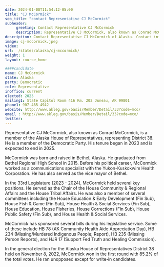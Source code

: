 ```yaml
---
date: 2024-01-08T11:54:12-05:00
title: "CJ McCormick"
seo_title: "contact Representative CJ McCormick"
subheader:
     greeting: Contact Representative CJ McCormick
     description: Representative CJ McCormick, also known as Conrad McCormick, is a member of the Alaska House of Representatives, representing District 38. He is a member of the Democratic Party. His tenure began in 2023 and is expected to end in 2025.
description: Contact Representative CJ McCormick of Alaska. Contact information for CJ McCormick includes email address, phone number, and mailing address.
image: cj-mccormick.jpeg
video:
url:  /states/alaska/cj-mccormick/
weight: 1
layout: course_home

####candidate
name: CJ McCormick
state: Alaska
party: Democratic
role: Representative
inoffice: current
elected: 2023
mailing1: State Capitol Room 416 Rm. 202 Juneau, AK 99801
phone1: 907-465-4942
website: http://www.akleg.gov/basis/Member/Detail/33?code=mco/
email : http://www.akleg.gov/basis/Member/Detail/33?code=mco/
twitter:
---
```


Representative CJ McCormick, also known as Conrad McCormick, is a member of the Alaska House of Representatives, representing District 38. He is a member of the Democratic Party. His tenure began in 2023 and is expected to end in 2025.

McCormick was born and raised in Bethel, Alaska. He graduated from Bethel Regional High School in 2015. Before his political career, McCormick worked as a communications specialist with the Yukon-Kuskokwim Health Corporation. He has also served as the vice mayor of Bethel.

In the 33rd Legislature (2023 - 2024), McCormick held several key positions. He served as the Chair of the House Community & Regional Affairs and the House Tribal Affairs. He was also a member of several committees including the House Education & Early Development (Fin Sub), House Fish & Game (Fin Sub), House Health & Social Services (Fin Sub), House Education, House Fisheries, House Corrections (Fin Sub), House Public Safety (Fin Sub), and House Health & Social Services.

McCormick has sponsored several bills during his legislative service. Some of these include HB 78 (AK Community Health Aide Appreciation Day), HB 234 (Missing/Murdered Indigenous People; Report), HB 235 (Missing Person Reports), and HJR 17 (Support Fed Truth and Healing Commission).

In the general election for the Alaska House of Representatives District 38 held on November 8, 2022, McCormick won in the first round with 85.2% of the total votes. He ran unopposed except for write-in candidates.
